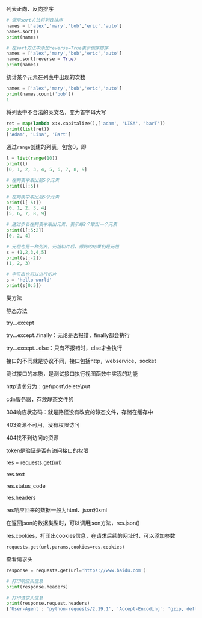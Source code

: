列表正向、反向排序

```python
# 调用sort方法将列表排序
names = ['alex','mary','bob','eric','auto']
names.sort()
print(names)

# 在sort方法中添加reverse=True表示倒序排序
names = ['alex','mary','bob','eric','auto']
names.sort(reverse = True)
print(names)
```



统计某个元素在列表中出现的次数

```python
names = ['alex','mary','bob','eric','auto']
print(names.count('bob'))
1
```



将列表中不合法的英文名，变为首字母大写

```python
ret = map(lambda x:x.capitalize(),['adam', 'LISA', 'barT'])
print(list(ret))
['Adam', 'Lisa', 'Bart']
```



通过`range`创建的列表，包含0，即

```python
l = list(range(10))
print(l)
[0, 1, 2, 3, 4, 5, 6, 7, 8, 9]

# 在列表中取出前5个元素
print(l[:5])

# 在列表中取出后5个元素
print(l[-5:])
[0, 1, 2, 3, 4]
[5, 6, 7, 8, 9]

# 通过步长在列表中取出元素，表示每2个取出一个元素
print(l[:5:2])
[0, 2, 4]

# 元祖也是一种列表，元祖切片后，得到的结果仍是元祖
s = (1,2,3,4,5)
print(s[:-2])
(1, 2, 3)

# 字符串也可以进行切片
s = 'hello world'
print(s[0:5])
```



类方法

静态方法



try...except

try...except..finally：无论是否报错，finally都会执行

try...except...else：只有不报错时，else才会执行



接口的不同就是协议不同，接口包括http，webservice、socket

测试接口的本质，是测试接口执行视图函数中实现的功能

http请求分为：get\post\delete\put

cdn服务器，存放静态文件的

304响应状态码：就是路径没有改变的静态文件，存储在缓存中

403资源不可用，没有权限访问

404找不到访问的资源

token是验证是否有访问接口的权限

res = requests.get(url)

res.text

res.status_code

res.headers

res响应回来的数据一般为html、json和xml

在返回json的数据类型时，可以调用json方法，res.json()

res.cookies，打印出cookies信息，在请求后续的网址时，可以添加参数

```
requests.get(url,params,cookies=res.cookies)
```



查看请求头

```python
response = requests.get(url='https://www.baidu.com')

# 打印响应头信息
print(response.headers)

# 打印请求头信息
print(response.request.headers)
{'User-Agent': 'python-requests/2.19.1', 'Accept-Encoding': 'gzip, deflate', 'Accept': '*/*', 'Connection': 'keep-alive'}
```

